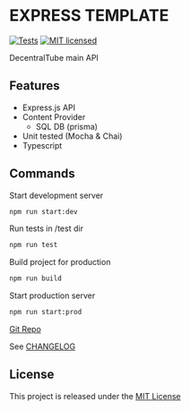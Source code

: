 # EXPRESS TEMPLATE
[![Tests](https://github.com/MateoDi9z/express-template/actions/workflows/tests.yml/badge.svg)](https://github.com/MateoDi9z/express-template/actions/workflows/tests.yml)
[![MIT licensed](https://img.shields.io/badge/license-MIT-blue.svg)](https://raw.githubusercontent.com/DecentralTube/dct-main-api/master/LICENSE)

DecentralTube main API

## Features
- Express.js API 
- Content Provider
  - SQL DB (prisma)
- Unit tested (Mocha & Chai)
- Typescript

## Commands

Start development server
```sh
npm run start:dev
```

Run tests in /test dir
```sh
npm run test
```

Build project for production
```sh
npm run build
```

Start production server
```sh
npm run start:prod
```

[Git Repo](https://github.com/DecentralTube/decentraltube-api)

See [CHANGELOG](./CHANGELOG.md)

## License
This project is released under the [MIT License](https://opensource.org/licenses/MIT)